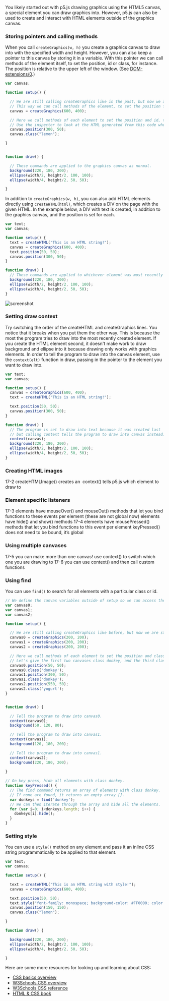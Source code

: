 You likely started out with p5.js drawing graphics using the HTML5 canvas, a special element you can draw graphics into. However, p5.js can also be used to create and interact with HTML elements outside of the graphics canvas.

### Storing pointers and calling methods

When you call ```createGraphics(w, h)``` you create a graphics canvas to draw into with the specified width and height. However, you can also keep a pointer to this canvas by storing it in a variable. With this pointer we can call methods of the element itself, to set the position, id or class, for instance. The position is relative to the upper left of the window. (See [DOM-extensions/0](https://github.com/lmccart/p5.js/tree/master/examples/tutorials/DOM-extensions/0).)

```javascript
var canvas;

function setup() {

  // We are still calling createGraphics like in the past, but now we are storing the result as a variable.
  // This way we can call methods of the element, to set the position for instance.
  canvas = createGraphics(600, 400);

  // Here we call methods of each element to set the position and id, try changing these values.
  // Use the inspector to look at the HTML generated from this code when you load the sketch in your browser.
  canvas.position(300, 50);
  canvas.class("lemon");

}


function draw() {

  // These commands are applied to the graphics canvas as normal.
  background(220, 180, 200);
  ellipse(width/2, height/2, 100, 100);
  ellipse(width/4, height/2, 50, 50);

}
```

In addition to ```createGraphics(w, h)```, you can also add HTML elements directly using ```createHTML(html)```, which creates a DIV on the page with the given HTML. In the example below, a DIV with text is created, in addition to the graphics canvas, and the position is set for each.

```javascript
var text;
var canvas;

function setup() {
  text = createHTML("This is an HTML string!");
  canvas = createGraphics(600, 400);
  text.position(50, 50);
  canvas.position(300, 50);
}

function draw() {
  // These commands are applied to whichever element was most recently created.
  background(220, 180, 200);
  ellipse(width/2, height/2, 100, 100);
  ellipse(width/4, height/2, 50, 50);
}
```
![screenshot](http://i.imgur.com/VqFxvTU.png)

### Setting draw context

Try switching the order of the createHTML and createGraphics lines. You notice that it breaks when you put them the other way. This is because the most the program tries to draw into the most recently created element. If you create the HTML element second, it doesn't make work to draw background and ellipse into it because drawing only works with graphics elements. In order to tell the program to draw into the canvas element, use the ```context(elt)``` function in draw, passing in the pointer to the element you want to draw into.

```javascript
var text;
var canvas;

function setup() {
  canvas = createGraphics(600, 400);
  text = createHTML("This is an HTML string!");

  text.position(50, 50);
  canvas.position(300, 50);
}

function draw() {
  // The program is set to draw into text because it was created last
  // but calling context tells the program to draw into canvas instead.
  context(canvas);
  background(220, 180, 200);
  ellipse(width/2, height/2, 100, 100);
  ellipse(width/4, height/2, 50, 50);
}
```

### Creating HTML images
17-2
createHTMLImage() creates an <img>
context() tells p5.js which element to draw to

### Element specific listeners
17-3
elements have mouseOver() and mouseOut() methods that let you bind functions to these events per element (these are not global now)
elements have hide() and show() methods
17-4
elements have mousePressed() methods that let you bind functions to this event per element
keyPressed() does not need to be bound, it’s global

### Using multiple canvases

17-5
you can make more than one canvas!
use context() to switch which one you are drawing to
17-6
you can use context() and then call custom functions


### Using find

You can use ```find()``` to search for all elements with a particular class or id.

```javascript
// We define the canvas variables outside of setup so we can access them from anywhere in the sketch.
var canvas0;
var canvas1;
var canvas2;

function setup() {

  // We are still calling createGraphics like before, but now we are storing a pointer to each one.
  canvas0 = createGraphics(200, 200);
  canvas1 = createGraphics(200, 200);
  canvas2 = createGraphics(200, 200);

  // Here we call methods of each element to set the position and class.
  // Let's give the first two canvases class donkey, and the third class yogurt.
  canvas0.position(50, 50);
  canvas0.class('donkey');
  canvas1.position(300, 50);
  canvas1.class('donkey');
  canvas2.position(550, 50);
  canvas2.class('yogurt');
}


function draw() {

  // Tell the program to draw into canvas0.
  context(canvas0);
  background(50, 120, 80);

  // Tell the program to draw into canvas1.
  context(canvas1);
  background(120, 180, 200);

  // Tell the program to draw into canvas1.
  context(canvas2);
  background(220, 180, 200);
  
}

// On key press, hide all elements with class donkey.
function keyPressed() {
  // The find command returns an array of elements with class donkey. 
  // If none are found, it returns an empty array [].
  var donkeys = find('donkey');
  // We can then iterate through the array and hide all the elements.
  for (var i=0; i<donkeys.length; i++) {
    donkeys[i].hide();
  }
}
```


### Setting style

You can use a ```style()``` method on any element and pass it an inline CSS string programmatically to be applied to that element.

```javascript
var text;
var canvas;

function setup() {

  text = createHTML("This is an HTML string with style!");
  canvas = createGraphics(600, 400);

  text.position(50, 50);
  text.style("font-family: monospace; background-color: #FF0000; color: #FFFFFF; font-size: 18pt; padding: 10px;");
  canvas.position(150, 150);
  canvas.class("lemon");

}

function draw() {

  background(220, 180, 200);
  ellipse(width/2, height/2, 100, 100);
  ellipse(width/4, height/2, 50, 50);

}
```


Here are some more resources for looking up and learning about CSS:
+ [CSS basics overview](http://html.net/tutorials/css/lesson2.php)
+ [W3Schools CSS overview](http://www.w3schools.com/css/css_howto.asp)
+ [W3Schools CSS reference](http://www.w3schools.com/cssref/default.asp)
+ [HTML & CSS book](http://htmlandcssbook.com/)
  